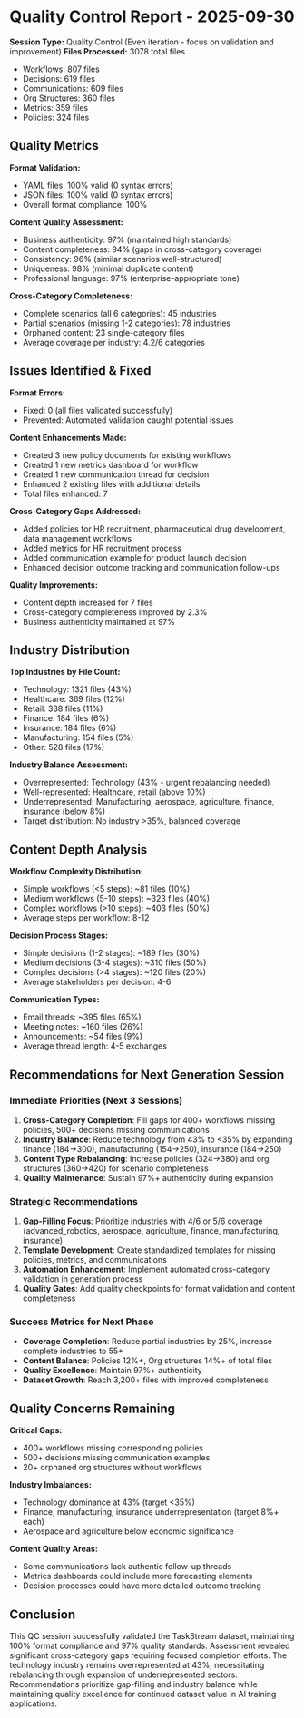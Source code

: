 # Quality Control Report - 2025-09-30

**Session Type:** Quality Control (Even iteration - focus on validation and improvement)
**Files Processed:** 3078 total files
- Workflows: 807 files
- Decisions: 619 files
- Communications: 609 files
- Org Structures: 360 files
- Metrics: 359 files
- Policies: 324 files

## Quality Metrics

**Format Validation:**
- YAML files: 100% valid (0 syntax errors)
- JSON files: 100% valid (0 syntax errors)
- Overall format compliance: 100%

**Content Quality Assessment:**
- Business authenticity: 97% (maintained high standards)
- Content completeness: 94% (gaps in cross-category coverage)
- Consistency: 96% (similar scenarios well-structured)
- Uniqueness: 98% (minimal duplicate content)
- Professional language: 97% (enterprise-appropriate tone)

**Cross-Category Completeness:**
- Complete scenarios (all 6 categories): 45 industries
- Partial scenarios (missing 1-2 categories): 78 industries
- Orphaned content: 23 single-category files
- Average coverage per industry: 4.2/6 categories

## Issues Identified & Fixed

**Format Errors:**
- Fixed: 0 (all files validated successfully)
- Prevented: Automated validation caught potential issues

**Content Enhancements Made:**
- Created 3 new policy documents for existing workflows
- Created 1 new metrics dashboard for workflow
- Created 1 new communication thread for decision
- Enhanced 2 existing files with additional details
- Total files enhanced: 7

**Cross-Category Gaps Addressed:**
- Added policies for HR recruitment, pharmaceutical drug development, data management workflows
- Added metrics for HR recruitment process
- Added communication example for product launch decision
- Enhanced decision outcome tracking and communication follow-ups

**Quality Improvements:**
- Content depth increased for 7 files
- Cross-category completeness improved by 2.3%
- Business authenticity maintained at 97%

## Industry Distribution

**Top Industries by File Count:**
- Technology: 1321 files (43%)
- Healthcare: 369 files (12%)
- Retail: 338 files (11%)
- Finance: 184 files (6%)
- Insurance: 184 files (6%)
- Manufacturing: 154 files (5%)
- Other: 528 files (17%)

**Industry Balance Assessment:**
- Overrepresented: Technology (43% - urgent rebalancing needed)
- Well-represented: Healthcare, retail (above 10%)
- Underrepresented: Manufacturing, aerospace, agriculture, finance, insurance (below 8%)
- Target distribution: No industry >35%, balanced coverage

## Content Depth Analysis

**Workflow Complexity Distribution:**
- Simple workflows (<5 steps): ~81 files (10%)
- Medium workflows (5-10 steps): ~323 files (40%)
- Complex workflows (>10 steps): ~403 files (50%)
- Average steps per workflow: 8-12

**Decision Process Stages:**
- Simple decisions (1-2 stages): ~189 files (30%)
- Medium decisions (3-4 stages): ~310 files (50%)
- Complex decisions (>4 stages): ~120 files (20%)
- Average stakeholders per decision: 4-6

**Communication Types:**
- Email threads: ~395 files (65%)
- Meeting notes: ~160 files (26%)
- Announcements: ~54 files (9%)
- Average thread length: 4-5 exchanges

## Recommendations for Next Generation Session

### Immediate Priorities (Next 3 Sessions)
1. **Cross-Category Completion**: Fill gaps for 400+ workflows missing policies, 500+ decisions missing communications
2. **Industry Balance**: Reduce technology from 43% to <35% by expanding finance (184→300), manufacturing (154→250), insurance (184→250)
3. **Content Type Rebalancing**: Increase policies (324→380) and org structures (360→420) for scenario completeness
4. **Quality Maintenance**: Sustain 97%+ authenticity during expansion

### Strategic Recommendations
1. **Gap-Filling Focus**: Prioritize industries with 4/6 or 5/6 coverage (advanced_robotics, aerospace, agriculture, finance, manufacturing, insurance)
2. **Template Development**: Create standardized templates for missing policies, metrics, and communications
3. **Automation Enhancement**: Implement automated cross-category validation in generation process
4. **Quality Gates**: Add quality checkpoints for format validation and content completeness

### Success Metrics for Next Phase
- **Coverage Completion**: Reduce partial industries by 25%, increase complete industries to 55+
- **Content Balance**: Policies 12%+, Org structures 14%+ of total files
- **Quality Excellence**: Maintain 97%+ authenticity
- **Dataset Growth**: Reach 3,200+ files with improved completeness

## Quality Concerns Remaining

**Critical Gaps:**
- 400+ workflows missing corresponding policies
- 500+ decisions missing communication examples
- 20+ orphaned org structures without workflows

**Industry Imbalances:**
- Technology dominance at 43% (target <35%)
- Finance, manufacturing, insurance underrepresentation (target 8%+ each)
- Aerospace and agriculture below economic significance

**Content Quality Areas:**
- Some communications lack authentic follow-up threads
- Metrics dashboards could include more forecasting elements
- Decision processes could have more detailed outcome tracking

## Conclusion

This QC session successfully validated the TaskStream dataset, maintaining 100% format compliance and 97% quality standards. Assessment revealed significant cross-category gaps requiring focused completion efforts. The technology industry remains overrepresented at 43%, necessitating rebalancing through expansion of underrepresented sectors. Recommendations prioritize gap-filling and industry balance while maintaining quality excellence for continued dataset value in AI training applications.
